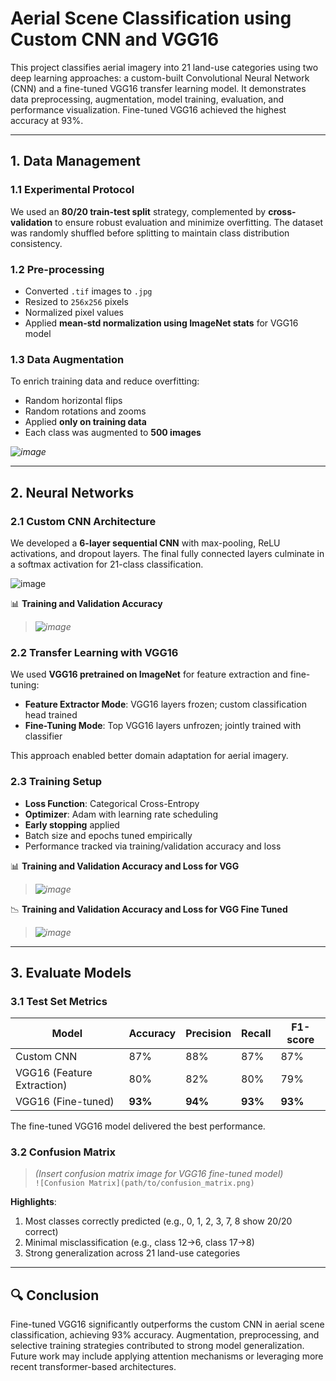 # Aerial Scene Classification using Custom CNN and VGG16

This project classifies aerial imagery into 21 land-use categories using two deep learning approaches: a custom-built Convolutional Neural Network (CNN) and a fine-tuned VGG16 transfer learning model. It demonstrates data preprocessing, augmentation, model training, evaluation, and performance visualization. Fine-tuned VGG16 achieved the highest accuracy at 93%.

---

## 1. Data Management

### 1.1 Experimental Protocol
We used an **80/20 train-test split** strategy, complemented by **cross-validation** to ensure robust evaluation and minimize overfitting. The dataset was randomly shuffled before splitting to maintain class distribution consistency.

### 1.2 Pre-processing
- Converted `.tif` images to `.jpg`
- Resized to `256x256` pixels
- Normalized pixel values
- Applied **mean-std normalization using ImageNet stats** for VGG16 model

### 1.3 Data Augmentation
To enrich training data and reduce overfitting:
- Random horizontal flips
- Random rotations and zooms
- Applied **only on training data**
- Each class was augmented to **500 images**

*![image](https://github.com/user-attachments/assets/c9474e9e-9c66-4947-b2f8-800bfab84b59)*

---

## 2. Neural Networks

### 2.1 Custom CNN Architecture

We developed a **6-layer sequential CNN** with max-pooling, ReLU activations, and dropout layers. The final fully connected layers culminate in a softmax activation for 21-class classification.

![image](https://github.com/user-attachments/assets/fe793361-df3d-4557-92d0-d1e26a9e03f6)


📊 **Training and Validation Accuracy**
> *![image](https://github.com/user-attachments/assets/e9da9d37-26ad-4998-8821-4cf9fdc34645)*  


### 2.2 Transfer Learning with VGG16

We used **VGG16 pretrained on ImageNet** for feature extraction and fine-tuning:
- **Feature Extractor Mode**: VGG16 layers frozen; custom classification head trained
- **Fine-Tuning Mode**: Top VGG16 layers unfrozen; jointly trained with classifier

This approach enabled better domain adaptation for aerial imagery.

### 2.3 Training Setup

- **Loss Function**: Categorical Cross-Entropy
- **Optimizer**: Adam with learning rate scheduling
- **Early stopping** applied
- Batch size and epochs tuned empirically
- Performance tracked via training/validation accuracy and loss

📊 **Training and Validation Accuracy and Loss for VGG**
> *![image](https://github.com/user-attachments/assets/d0fd8300-3155-48c0-b00f-825711f5d52e)*

📉 **Training and Validation Accuracy and Loss for VGG Fine Tuned**
> *![image](https://github.com/user-attachments/assets/88a6f9c1-9da5-49ed-985c-358c3646e35a)*  

---

## 3. Evaluate Models

### 3.1 Test Set Metrics

| Model                    | Accuracy | Precision | Recall | F1-score |
|--------------------------|----------|-----------|--------|----------|
| Custom CNN               | 87%      | 88%       | 87%    | 87%      |
| VGG16 (Feature Extraction) | 80%    | 82%       | 80%    | 79%      |
| VGG16 (Fine-tuned)       | **93%**  | **94%**   | **93%**| **93%**  |

The fine-tuned VGG16 model delivered the best performance.

### 3.2 Confusion Matrix

> *(Insert confusion matrix image for VGG16 fine-tuned model)*  
`![Confusion Matrix](path/to/confusion_matrix.png)`

**Highlights**:
1. Most classes correctly predicted (e.g., 0, 1, 2, 3, 7, 8 show 20/20 correct)
2. Minimal misclassification (e.g., class 12→6, class 17→8)
3. Strong generalization across 21 land-use categories

---

## 🔍 Conclusion

Fine-tuned VGG16 significantly outperforms the custom CNN in aerial scene classification, achieving 93% accuracy. Augmentation, preprocessing, and selective training strategies contributed to strong model generalization. Future work may include applying attention mechanisms or leveraging more recent transformer-based architectures.
